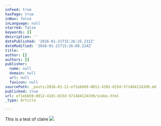 ```yaml
---
inFeed: true
hasPage: true
inNav: false
inLanguage: null
starred: false
keywords: []
description: ''
datePublished: '2016-01-21T15:26:25.231Z'
dateModified: '2016-01-21T15:26:08.224Z'
title: ''
author: []
authors: []
publisher:
  name: null
  domain: null
  url: null
  favicon: null
sourcePath: _posts/2016-01-21-ef1ebb69-8012-4101-815d-5714841243d9.md
published: true
url: ef1ebb69-8012-4101-815d-5714841243d9/index.html
_type: Article

---
```

This is a test of claire
![](https://the-grid-user-content.s3-us-west-2.amazonaws.com/1645eaa9-3768-49ec-bdee-b150665de911.jpg)